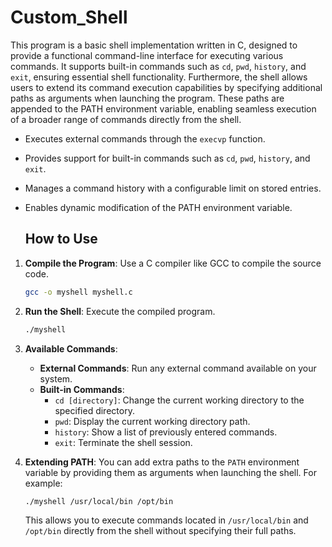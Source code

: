 # Custom_Shell


This program is a basic shell implementation written in C, designed to provide a functional command-line interface for executing various commands. It supports built-in commands such as `cd`, `pwd`, `history`, and `exit`, ensuring essential shell functionality. Furthermore, the shell allows users to extend its command execution capabilities by specifying additional paths as arguments when launching the program. These paths are appended to the PATH environment variable, enabling seamless execution of a broader range of commands directly from the shell.


- Executes external commands through the `execvp` function.  
- Provides support for built-in commands such as `cd`, `pwd`, `history`, and `exit`.  
- Manages a command history with a configurable limit on stored entries.  
- Enables dynamic modification of the PATH environment variable.


  ## How to Use

1. **Compile the Program**: Use a C compiler like GCC to compile the source code.

    ```bash
    gcc -o myshell myshell.c
    ```

2. **Run the Shell**: Execute the compiled program.

    ```bash
    ./myshell
    ```

3. **Available Commands**:
    - **External Commands**: Run any external command available on your system.
    - **Built-in Commands**:
        - `cd [directory]`: Change the current working directory to the specified directory.
        - `pwd`: Display the current working directory path.
        - `history`: Show a list of previously entered commands.
        - `exit`: Terminate the shell session.

4. **Extending PATH**: You can add extra paths to the `PATH` environment variable by providing them as arguments when launching the shell. For example:

    ```bash
    ./myshell /usr/local/bin /opt/bin
    ```

    This allows you to execute commands located in `/usr/local/bin` and `/opt/bin` directly from the shell without specifying their full paths.
